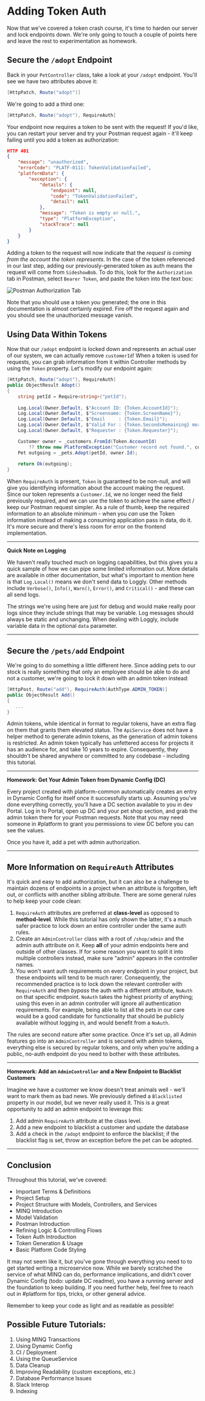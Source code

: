 # Adding Token Auth

Now that we've covered a token crash course, it's time to harden our server and lock endpoints down.  We're only going to touch a couple of points here and leave the rest to experimentation as homework.

## Secure the `/adopt` Endpoint

Back in your `PetController` class, take a look at your `/adopt` endpoint.  You'll see we have two attributes above it:

```csharp
[HttpPatch, Route("adopt")]
```

We're going to add a third one:

```csharp
[HttpPatch, Route("adopt"), RequireAuth]
```

Your endpoint now requires a token to be sent with the request!  If you'd like, you can restart your server and try your Postman request again - it'll keep failing until you add a token as authorization:

```json
HTTP 401
{
    "message": "unauthorized",
    "errorCode": "PLATF-0111: TokenValidationFailed",
    "platformData": {
        "exception": {
            "details": {
                "endpoint": null,
                "code": "TokenValidationFailed",
                "detail": null
            },
            "message": "Token is empty or null.",
            "type": "PlatformException",
            "stackTrace": null
        }
    }
}
```

Adding a token to the request will now indicate that the _request is coming from the account the token represents_.  In the case of the token referenced in our last step, adding our previously-generated token as auth means the request will come from `SideshowBob`.  To do this, look for the `Authorization` tab in Postman, select `Bearer Token`, and paste the token into the text box:

![Postman Authorization Tab](Tutorial_AddingAuth.png)

Note that you should use a token _you_ generated; the one in this documentation is almost certainly expired.  Fire off the request again and you should see the unauthorized message vanish.

## Using Data Within Tokens

Now that our `/adopt` endpoint is locked down and represents an actual user of our system, we can actually remove `customerId`!  When a token is used for requests, you can grab information from it within Controller methods by using the `Token` property.  Let's modify our endpoint again:

```csharp
[HttpPatch, Route("adopt"), RequireAuth]
public ObjectResult Adopt()
{
    string petId = Require<string>("petId");
    
    Log.Local(Owner.Default, $"Account ID: {Token.AccountId}");
    Log.Local(Owner.Default, $"Screenname: {Token.ScreenName}");
    Log.Local(Owner.Default, $"Email     : {Token.Email}");
    Log.Local(Owner.Default, $"Valid For : {Token.SecondsRemaining} more seconds");
    Log.Local(Owner.Default, $"Requester : {Token.Requester}");

    Customer owner = _customers.FromId(Token.AccountId)
        ?? throw new PlatformException("Customer record not found.", code: ErrorCode.MongoUnexpectedFoundCount);
    Pet outgoing = _pets.Adopt(petId, owner.Id);
    
    return Ok(outgoing);
}
```

When `RequireAuth` is present, `Token` is guaranteed to be non-null, and will give you identifying information about the account making the request.  Since our token represents a `Customer.Id`, we no longer need the field previously required, and we can use the token to achieve the same effect / keep our Postman request simpler.  As a rule of thumb, keep the required information to an absolute minimum - when you _can_ use the Token information instead of making a consuming application pass in data, do it.  It's more secure and there's less room for error on the frontend implementation.

<hr />

**Quick Note on Logging**

We haven't really touched much on logging capabilities, but this gives you a quick sample of how we can pipe some limited information out.  More details are available in other documentation, but what's important to mention here is that `Log.Local()` means we don't send data to Loggly.  Other methods include `Verbose()`, `Info()`, `Warn()`, `Error()`, and `Critical()` - and these can all send logs.

The strings we're using here are just for debug and would make really poor logs since they include strings that may be variable.  Log messages should always be static and unchanging.  When dealing with Loggly, include variable data in the optional `data` parameter.

<hr />

## Secure the `/pets/add` Endpoint

We're going to do something a little different here.  Since adding pets to our stock is really something that only an employee should be able to do and not a customer, we're going to lock it down with an admin token instead:

```csharp
[HttpPost, Route("add"), RequireAuth(AuthType.ADMIN_TOKEN)]
public ObjectResult Add()
{
   ...
}
```

Admin tokens, while identical in format to regular tokens, have an extra flag on them that grants them elevated status.  The `ApiService` does not have a helper method to generate admin tokens, as the generation of admin tokens is restricted.  An admin token typically has unfettered access for projects it has an audience for, and take 10 years to expire.  Consequently, they shouldn't be shared anywhere or committed to any codebase - including this tutorial.

<hr />

**Homework: Get Your Admin Token from Dynamic Config (DC)**

Every project created with platform-common automatically creates an entry in Dynamic Config for itself once it successfully starts up.  Assuming you've done everything correctly, you'll have a DC section available to you in dev Portal.  Log in to Portal, open up DC and your pet shop section, and grab the admin token there for your Postman requests.  Note that you may need someone in #platform to grant you permissions to view DC before you can see the values.

Once you have it, add a pet with admin authorization.

<hr />

## More Information on `RequireAuth` Attributes

It's quick and easy to add authorization, but it can also be a challenge to maintain dozens of endpoints in a project when an attribute is forgotten, left out, or conflicts with another sibling attribute.  There are some general rules to help keep your code clean:

1. `RequireAuth` attributes are preferred at **class-level** as opposed to **method-level**.  While this tutorial has only shown the latter, it's a much safer practice to lock down an entire controller under the same auth rules.
2. Create an `AdminController` class with a root of `/shop/admin` and the admin auth attribute on it.  Keep **all** of your admin endpoints here and outside of other classes.  If for some reason you want to split it into multiple controllers instead, make sure "admin" appears in the controller names.
3. You won't want auth requirements on every endpoint in your project, but these endpoints will tend to be much rarer.  Consequently, the recommended practice is to lock down the relevant controller with `RequireAuth` and then _bypass_ the auth with a different attribute, `NoAuth` on that specific endpoint.  `NoAuth` takes the highest priority of anything; using this even in an admin controller will ignore all authentication requirements.  For example, being able to list all the pets in our care would be a good candidate for functionality that should be publicly available without logging in, and would benefit from a `NoAuth`.

The rules are second nature after some practice.  Once it's set up, all Admin features go into an `AdminController` and is secured with admin tokens, everything else is secured by regular tokens, and only when you're adding a public, no-auth endpoint do you need to bother with these attributes.

<hr />

**Homework: Add an `AdminController` and a New Endpoint to Blacklist Customers**

Imagine we have a customer we know doesn't treat animals well - we'll want to mark them as bad news.  We previously defined a `Blacklisted` property in our model, but we never really used it.  This is a great opportunity to add an admin endpoint to leverage this:

1. Add admin `RequireAuth` attribute at the class level.
2. Add a new endpoint to blacklist a customer and update the database
3. Add a check in the `/adopt` endpoint to enforce the blacklist; if the blacklist flag is set, throw an exception before the pet can be adopted.

<hr />

## Conclusion

Throughout this tutorial, we've covered:

* Important Terms & Definitions
* Project Setup
* Project Structure with Models, Controllers, and Services
* MINQ Introduction
* Model Validation
* Postman Introduction
* Refining Logic & Controlling Flows
* Token Auth Introduction
* Token Generation & Usage
* Basic Platform Code Styling

It may not seem like it, but you've gone through everything you need to to get started writing a microservice now.  While we barely scratched the service of what MINQ can do, performance implications, and didn't cover Dynamic Config (todo: update DC readme), you have a running server and the foundation to keep building.  If you need further help, feel free to reach out in #platform for tips, tricks, or other general advice.

Remember to keep your code as light and as readable as possible!

## Possible Future Tutorials:

1. Using MINQ Transactions
2. Using Dynamic Config
3. CI / Deployment
4. Using the QueueService
5. Data Cleanup
6. Improving Readability (custom exceptions, etc.)
7. Database Performance Issues
8. Slack Interop
9. Indexing